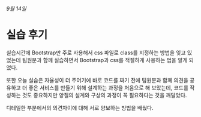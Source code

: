 ###### 9월 14일

# 실습 후기

실습시간에 Bootstrap만 주로 사용해서 css 파일로 class를 지정하는 방법을 잊고 있었는데 팀원분과 함께 실습하면서 Bootstrap과 css를 적절하게 사용하는 법을 알게 되었다.

또한 오늘 실습은 자율성이 더 주어기에 바로 코드를 짜기 전에 팀원분과 함께 의견을 공유하고 더 좋은 서비스를 만들기 위해 설계하는 과정을 처음으로 해 보았는데, 코드를 작성하는 것도 중요하지만 양질의 설계와 구상의 과정이 꼭 필요하다는 것을 깨달았다.

디테일한 부분에서의 의견차이에 대해 서로 양보하는 방법을 배웠다.
